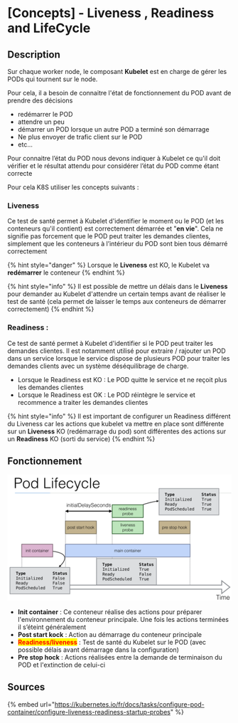 # \[Concepts] - Liveness , Readiness and LifeCycle

## Description

Sur chaque worker node, le composant **Kubelet** est en charge de gérer les PODs qui tournent sur le node.

Pour cela, il a besoin de connaitre l'état de fonctionnement du POD avant de prendre des décisions

* redémarrer le POD
* attendre un peu
* démarrer un POD lorsque un autre POD a terminé son démarrage
* Ne plus envoyer de trafic client sur le POD
* etc...

Pour connaitre l’état du POD nous devons indiquer à Kubelet ce qu'il doit vérifier et le résultat attendu pour considérer l’état du POD comme étant correcte

Pour cela K8S utiliser les concepts suivants :&#x20;

### **Liveness**&#x20;

Ce test de santé permet à Kubelet d'identifier le moment ou le POD (et les conteneurs qu'il contient) est correctement démarrée et "**en vie**". Cela ne signifie pas forcement que le POD peut traiter les demandes clientes, simplement que les conteneurs à l’intérieur du POD sont bien tous démarré correctement

{% hint style="danger" %}
Lorsque le **Liveness** est KO, le Kubelet va **redémarrer** le conteneur
{% endhint %}

{% hint style="info" %}
Il est possible de mettre un délais dans le **Liveness** pour demander au Kubelet d'attendre un certain temps avant de réaliser le test de santé (cela permet de laisser le temps aux conteneurs de démarrer correctement)
{% endhint %}

### **Readiness** :&#x20;

Ce test de santé permet à Kubelet d'identifier si le POD peut traiter les demandes clientes. Il est notamment utilisé pour extraire / rajouter un POD dans un service lorsque le service dispose de plusieurs POD pour traiter les demandes clients avec un système déséquilibrage de charge.&#x20;

* Lorsque le Readiness est KO : Le POD quitte le service et ne reçoit plus les demandes clientes
* Lorsque le Readiness est OK : Le POD réintègre le service et recommence a traiter les demandes clientes

{% hint style="info" %}
Il est important de configurer un Readiness différent du Liveness car les actions que kubelet va mettre en place sont différente sur un **Liveness** KO (redémarrage du pod) sont différentes des actions sur un **Readiness** KO (sorti du service)
{% endhint %}

## Fonctionnement

![](<../.gitbook/assets/lifecycle pod.png>)

* **Init container** : Ce conteneur réalise des actions pour préparer l'environnement du conteneur principale. Une fois les actions terminées il s’éteint généralement
* **Post start kock** : Action au démarrage du conteneur principale
* <mark style="color:red;">**Readiness/liveness**</mark> : Test de santé du Kubelet sur le POD (avec possible délais avant démarrage dans la configuration)
* **Pre stop hock** : Actions réalisées entre la demande de terminaison du POD et l'extinction de celui-ci

## Sources

{% embed url="https://kubernetes.io/fr/docs/tasks/configure-pod-container/configure-liveness-readiness-startup-probes" %}
